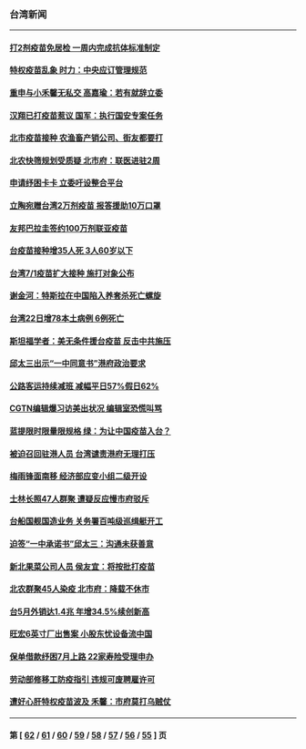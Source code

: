 ### 台湾新闻
---
#### [打2剂疫苗免居检 一周内完成抗体标准制定](../../pages/ncid1349361/n13039372.md) 
#### [特权疫苗乱象 时力：中央应订管理规范](../../pages/ncid1349361/n13039374.md) 
#### [重申与小禾馨无私交 高嘉瑜：若有就辞立委](../../pages/ncid1349361/n13039377.md) 
#### [汉翔已打疫苗惹议 国军：执行国安专案任务](../../pages/ncid1349361/n13039379.md) 
#### [北市疫苗接种 农渔畜产销公司、街友都要打](../../pages/ncid1349361/n13039361.md) 
#### [北农快筛规划受质疑 北市府：联医进驻2周](../../pages/ncid1349361/n13039359.md) 
#### [申请纾困卡卡 立委吁设整合平台](../../pages/ncid1349361/n13039316.md) 
#### [立陶宛赠台湾2万剂疫苗 报答援助10万口罩](../../pages/ncid1349361/n13039014.md) 
#### [友邦巴拉圭签约100万剂联亚疫苗](../../pages/ncid1349361/n13039277.md) 
#### [台疫苗接种增35人死 3人60岁以下](../../pages/ncid1349361/n13039228.md) 
#### [台湾7/1疫苗扩大接种 施打对象公布](../../pages/ncid1349361/n13038595.md) 
#### [谢金河：特斯拉在中国陷入养套杀死亡螺旋](../../pages/ncid1349361/n13038669.md) 
#### [台湾22日增78本土病例 6例死亡](../../pages/ncid1349361/n13036722.md) 
#### [斯坦福学者：美无条件援台疫苗 反击中共施压](../../pages/ncid1349361/n13038083.md) 
#### [邱太三出示“一中同意书”港府政治要求](../../pages/ncid1349361/n13037193.md) 
#### [公路客运持续减班 减幅平日57%假日62%](../../pages/ncid1349361/n13037150.md) 
#### [CGTN编辑爆习访美出状况 编辑室恐慌叫骂](../../pages/ncid1349361/n13037165.md) 
#### [蓝提限时限量限规格 绿：为让中国疫苗入台？](../../pages/ncid1349361/n13037152.md) 
#### [被迫召回驻港人员 台湾谴责港府无理打压](../../pages/ncid1349361/n13037126.md) 
#### [梅雨锋面南移 经济部应变小组二级开设](../../pages/ncid1349361/n13037154.md) 
#### [士林长照47人群聚 遭疑反应慢市府驳斥](../../pages/ncid1349361/n13036950.md) 
#### [台船国舰国造业务 关务署百吨级巡缉艇开工](../../pages/ncid1349361/n13037085.md) 
#### [迫签“一中承诺书”邱太三：沟通未获善意](../../pages/ncid1349361/n13037079.md) 
#### [新北果菜公司人员 侯友宜：将按批打疫苗](../../pages/ncid1349361/n13036932.md) 
#### [北农群聚45人染疫 北市府：降载不休市](../../pages/ncid1349361/n13036952.md) 
#### [台5月外销达1.4兆 年增34.5%续创新高](../../pages/ncid1349361/n13036999.md) 
#### [旺宏6英寸厂出售案 小股东忧设备流中国](../../pages/ncid1349361/n13037005.md) 
#### [保单借款纾困7月上路 22家寿险受理申办](../../pages/ncid1349361/n13037008.md) 
#### [劳动部修移工防疫指引 违规可废聘雇许可](../../pages/ncid1349361/n13036958.md) 
#### [遭好心肝特权疫苗波及 禾馨：市府莫打乌贼仗](../../pages/ncid1349361/n13036944.md) 

---
#### 第 [ [62](./62.md) / [61](./61.md) / [60](./60.md) / [59](./59.md) / [58](./58.md) / [57](./57.md) / [56](./56.md) / [55](./55.md) ] 页
